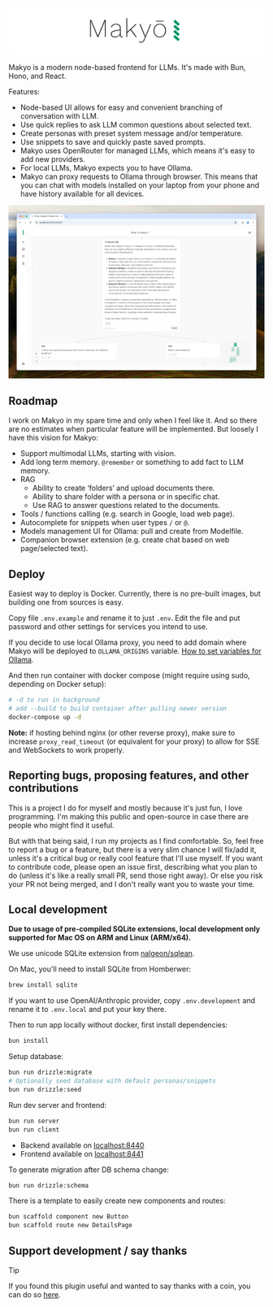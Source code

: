 ![Makyo](.github/banner.svg)

Makyo is a modern node-based frontend for LLMs. It's made with Bun, Hono, and React.

Features:
* Node-based UI allows for easy and convenient branching of conversation with LLM.
* Use quick replies to ask LLM common questions about selected text.
* Create personas with preset system message and/or temperature.
* Use snippets to save and quickly paste saved prompts.
* Makyo uses OpenRouter for managed LLMs, which means it's easy to add new providers.
* For local LLMs, Makyo expects you to have Ollama.
* Makyo can proxy requests to Ollama through browser. This means that you can chat with models installed on your laptop from your phone and have history available for all devices.

![Screenshot of the UI](.github/screenshot.png)


## Roadmap

I work on Makyo in my spare time and only when I feel like it. And so there are no estimates when particular feature will be implemented. But loosely I have this vision for Makyo:

- Support multimodal LLMs, starting with vision.
- Add long term memory. `@remember` or something to add fact to LLM memory.
- RAG
    - Ability to create ‘folders’ and upload documents there.
    - Ability to share folder with a persona or in specific chat.
    - Use RAG to answer questions related to the documents.
- Tools / functions calling (e.g. search in Google, load web page).
- Autocomplete for snippets when user types `/` or `@`.
- Models management UI for Ollama: pull and create from Modelfile.
- Companion browser extension (e.g. create chat based on web page/selected text).

## Deploy

Easiest way to deploy is Docker. Currently, there is no pre-built images, but building one from sources is easy.

Copy file `.env.example` and rename it to just `.env`. Edit the file and put password and other settings for services you intend to use.

If you decide to use local Ollama proxy, you need to add domain where Makyo will be deployed to `OLLAMA_ORIGINS` variable. [How to set variables for Ollama](https://github.com/ollama/ollama/blob/main/docs/faq.md#how-do-i-configure-ollama-server).

And then run container with docker compose (might require using sudo, depending on Docker setup):

```bash
# -d to run in background
# add --build to build container after pulling newer version
docker-compose up -d
```

**Note:** if hosting behind nginx (or other reverse proxy), make sure to increase `proxy_read_timeout` (or equivalent for your proxy) to allow for SSE and WebSockets to work properly.

## Reporting bugs, proposing features, and other contributions

This is a project I do for myself and mostly because it's just fun, I love programming. I'm making this public and open-source in case there are people who might find it useful.

But with that being said, I run my projects as I find comfortable. So, feel free to report a bug or a feature, but there is a very slim chance I will fix/add it, unless it's a critical bug or really cool feature that I'll use myself. If you want to contribute code, please open an issue first, describing what you plan to do (unless it's like a really small PR, send those right away). Or else you risk your PR not being merged, and I don't really want you to waste your time.


## Local development

**Due to usage of pre-compiled SQLite extensions, local development only supported for Mac OS on ARM and Linux (ARM/x64).**

We use unicode SQLite extension from [nalgeon/sqlean](https://github.com/nalgeon/sqlean).

On Mac, you'll need to install SQLite from Homberwer:

```bash
brew install sqlite
```

If you want to use OpenAI/Anthropic provider, copy `.env.development` and rename it to `.env.local` and put your key there.

Then to run app locally without docker, first install dependencies:

```bash
bun install
```

Setup database:

```bash
bun run drizzle:migrate
# Optionally seed database with default personas/snippets
bun run drizzle:seed
```

Run dev server and frontend:

```bash
bun run server
bun run client
```

* Backend available on [localhost:8440](http://localhost:8440)
* Frontend available on [localhost:8441](http://localhost:8441)

To generate migration after DB schema change:

```bash
bun run drizzle:schema
```

There is a template to easily create new components and routes:

```bash
bun scaffold component new Button
bun scaffold route new DetailsPage
```

## Support development / say thanks

> [!TIP]
> If you found this plugin useful and wanted to say thanks with a coin, you can do so [here](https://sinja.io/support).
